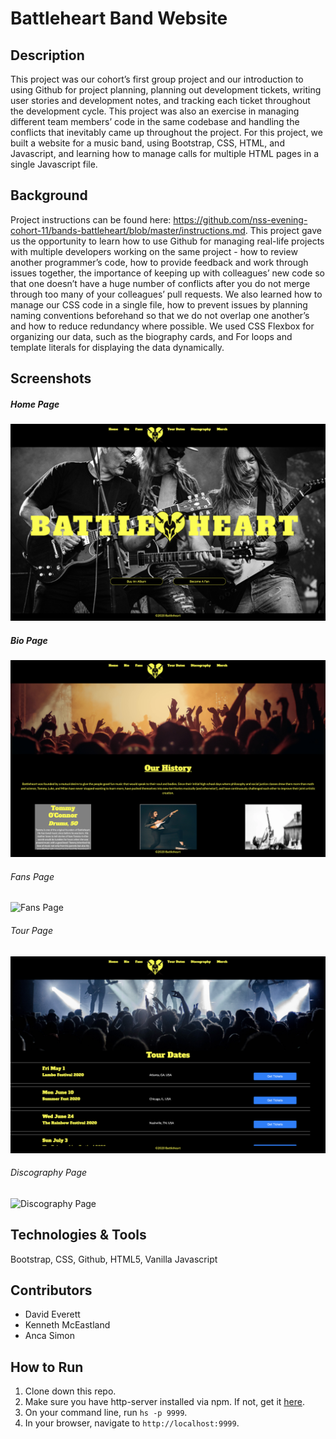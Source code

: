 # Battleheart Band Website

## Description
This project was our cohort’s first group project and our introduction to using Github for project planning, planning out development tickets, writing user stories and development notes, and tracking each ticket throughout the development cycle. This project was also an exercise in managing different team members’ code in the same codebase and handling the conflicts that inevitably came up throughout the project. For this project, we built a website for a music band, using Bootstrap, CSS, HTML, and Javascript, and learning how to manage calls for multiple HTML pages in a single Javascript file.


## Background
Project instructions can be found here: https://github.com/nss-evening-cohort-11/bands-battleheart/blob/master/instructions.md.
This project gave us the opportunity to learn how to use Github for managing real-life projects with multiple developers working on the same project - how to review another programmer’s code, how to provide feedback and work through issues together, the importance of keeping up with colleagues’ new code so that one doesn’t have a huge number of conflicts after you do not merge through too many of your colleagues’ pull requests.
We also learned how to manage our CSS code in a single file, how to prevent issues by planning naming conventions beforehand so that we do not overlap one another’s and how to reduce redundancy where possible.
We used CSS Flexbox for organizing our data, such as the biography cards, and For loops and template literals for displaying the data dynamically. 

## Screenshots
##### Home Page
![Home Page](./img_band/home_page.png)

##### Bio Page
![Bio Page](./img_band/bio_page.png)

###### Fans Page
![Fans Page](./img_band/fans_page.png)

###### Tour Page
![Tour Page](./img_band/tour_page.png)

###### Discography Page
![Discography Page](./img_band/disc_page.png)

## Technologies & Tools
Bootstrap, CSS, Github, HTML5, Vanilla Javascript

## Contributors
* David Everett
* Kenneth McEastland
* Anca Simon

## How to Run
1. Clone down this repo.
1. Make sure you have http-server installed via npm. If not, get it [here](https://www.npmjs.com/package/http-server).
1. On your command line, run `hs -p 9999`.
1. In your browser, navigate to `http://localhost:9999`.

